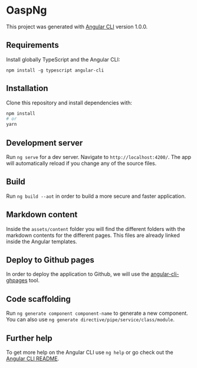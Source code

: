 # OaspNg

This project was generated with [Angular CLI](https://github.com/angular/angular-cli) version 1.0.0.

## Requirements

Install globally TypeScript and the Angular CLI:

```
npm install -g typescript angular-cli
```

## Installation

Clone this repository and install dependencies with:

```bash
npm install
# or
yarn
```

## Development server

Run `ng serve` for a dev server. Navigate to `http://localhost:4200/`. The app will automatically reload if you change any of the source files.

## Build

Run `ng build --aot` in order to build a more secure and faster application. 

## Markdown content

Inside the `assets/content` folder you will find the different folders with the markdown contents for the different pages. This files are already linked inside the Angular templates.

## Deploy to Github pages

In order to deploy the application to Github, we will use the [angular-cli-ghpages](https://github.com/angular-buch/angular-cli-ghpages) tool.

## Code scaffolding

Run `ng generate component component-name` to generate a new component. You can also use `ng generate directive/pipe/service/class/module`.

## Further help

To get more help on the Angular CLI use `ng help` or go check out the [Angular CLI README](https://github.com/angular/angular-cli/blob/master/README.md).
